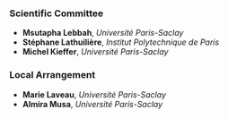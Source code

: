 

### Scientific Committee
* **Msutapha Lebbah**, *Université Paris-Saclay*
* **Stéphane Lathuilière**, *Institut Polytechnique de Paris*
* **Michel Kieffer**, *Université Paris-Saclay*

  
### Local Arrangement
* **Marie Laveau**, *Université Paris-Saclay*
* **Almira Musa**, *Université Paris-Saclay*
